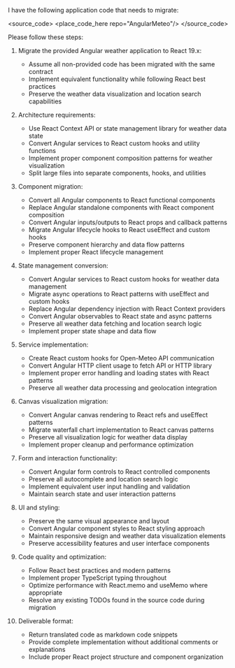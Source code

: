 I have the following application code that needs to migrate:

<source_code>
<place_code_here repo="AngularMeteo"/>
</source_code>

Please follow these steps:

1. Migrate the provided Angular weather application to React 19.x:
   - Assume all non-provided code has been migrated with the same contract
   - Implement equivalent functionality while following React best practices
   - Preserve the weather data visualization and location search capabilities

2. Architecture requirements:
   - Use React Context API or state management library for weather data state
   - Convert Angular services to React custom hooks and utility functions
   - Implement proper component composition patterns for weather visualization
   - Split large files into separate components, hooks, and utilities

3. Component migration:
   - Convert all Angular components to React functional components
   - Replace Angular standalone components with React component composition
   - Convert Angular inputs/outputs to React props and callback patterns
   - Migrate Angular lifecycle hooks to React useEffect and custom hooks
   - Preserve component hierarchy and data flow patterns
   - Implement proper React lifecycle management

4. State management conversion:
   - Convert Angular services to React custom hooks for weather data management
   - Migrate async operations to React patterns with useEffect and custom hooks
   - Replace Angular dependency injection with React Context providers
   - Convert Angular observables to React state and async patterns
   - Preserve all weather data fetching and location search logic
   - Implement proper state shape and data flow

5. Service implementation:
   - Create React custom hooks for Open-Meteo API communication
   - Convert Angular HTTP client usage to fetch API or HTTP library
   - Implement proper error handling and loading states with React patterns
   - Preserve all weather data processing and geolocation integration

6. Canvas visualization migration:
   - Convert Angular canvas rendering to React refs and useEffect patterns
   - Migrate waterfall chart implementation to React canvas patterns
   - Preserve all visualization logic for weather data display
   - Implement proper cleanup and performance optimization

7. Form and interaction functionality:
   - Convert Angular form controls to React controlled components
   - Preserve all autocomplete and location search logic
   - Implement equivalent user input handling and validation
   - Maintain search state and user interaction patterns

8. UI and styling:
   - Preserve the same visual appearance and layout
   - Convert Angular component styles to React styling approach
   - Maintain responsive design and weather data visualization elements
   - Preserve accessibility features and user interface components

9. Code quality and optimization:
   - Follow React best practices and modern patterns
   - Implement proper TypeScript typing throughout
   - Optimize performance with React.memo and useMemo where appropriate
   - Resolve any existing TODOs found in the source code during migration

10. Deliverable format:
    - Return translated code as markdown code snippets
    - Provide complete implementation without additional comments or explanations
    - Include proper React project structure and component organization